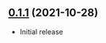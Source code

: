 ## [0.1.1](https://github.com/uploadcare/nextjs-loader/compare/v0.1.0...v0.1.1) (2021-10-28)

* Initial release
